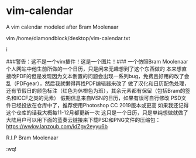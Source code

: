 # vim-calendar
A vim calendar modeled after Bram Moolenaar

  vim /home/diamondblock/desktop/vim-calendar.txt

  i

  ###警告：这不是一个vim插件！这是一个图片！###
  一个仿照Bram Moolenaar个人网站中他生前所做的一个日历，只是闲来无趣想到了这个东西做的
  本来想直接改PDF的但是发现因为文本倒置的问题会出现一系列bug，免费且好用的改了会乱（PDFgear），然后我就懒得再找PDF编辑器来改了
  做了汉化和日历配色处理，还有节假日的颜色标注（红色为休橙色为班），其余元素都有保留（包括Bram的签名和ICCF之类的元素）
  假期信息来自MSN的日历，如果有误可自行修改
  PSD文件已经投放在仓库中了，推荐使用Photoshop CC 2019版本或更高
  如果我还记得这个仓库的话我大概每11-12月都更新一次
  这只是一个日历，只是单纯想做就做了
  大陆用户可以用下面的蓝奏云链接来下载PSD和PNG文件的压缩包：
  https://wwkw.lanzoub.com/idZgv2eyyu6b

R.I.P Bram Moolenaar

:wq!

